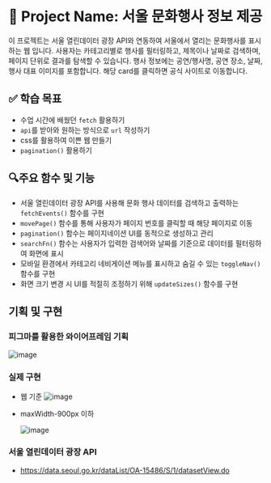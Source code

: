 # 📄 Project Name: 서울 문화행사 정보 제공

이 프로젝트는 서울 열린데이터 광장 API와 연동하여 서울에서 열리는 문화행사를 표시하는 웹 입니다. 사용자는 카테고리별로 행사를 필터링하고, 제목이나 날짜로 검색하며, 페이지 단위로 결과를 탐색할 수 있습니다. 행사 정보에는 공연/행사명, 공연 장소, 날짜, 행사 대표 이미지를 포함합니다. 해당 card를 클릭하면 공식 사이트로 이동합니다.

## :white_check_mark: 학습 목표

- 수업 시간에 배웠던 `fetch` 활용하기
- `api`를 받아와 원하는 방식으로 `url` 작성하기
- css를 활용하여 이쁜 웹 만들기
- `pagination()` 활용하기

## :mag:주요 함수 및 기능

- 서울 열린데이터 광장 API를 사용해 문화 행사 데이터를 검색하고 출력하는 `fetchEvents()` 함수를 구현
- `movePage()` 함수를 통해 사용자가 페이지 번호를 클릭할 때 해당 페이지로 이동
- `pagination()` 함수는 페이지네이션 UI를 동적으로 생성하고 관리
- `searchFn()` 함수는 사용자가 입력한 검색어와 날짜를 기준으로 데이터를 필터링하여 화면에 표시
- 모바일 환경에서 카테고리 네비게이션 메뉴를 표시하고 숨길 수 있는 `toggleNav()` 함수를 구현
- 화면 크기 변경 시 UI를 적절히 조정하기 위해 `updateSizes()` 함수를 구현

## 기획 및 구현

### 피그마를 활용한 와이어프레임 기획

![image](https://github.com/user-attachments/assets/e5eddaa2-b4e3-448e-bf45-b2600a7ac820)

### 실제 구현

- 웹 기준
  ![image](https://github.com/user-attachments/assets/c64bcada-8db9-4bb1-b116-0c85b3d1bb71)

- maxWidth-900px 이하

  ![image](https://github.com/user-attachments/assets/919d3294-4e84-489c-81fe-b37892879fc3)

### 서울 열린데이터 광장 API

- https://data.seoul.go.kr/dataList/OA-15486/S/1/datasetView.do
